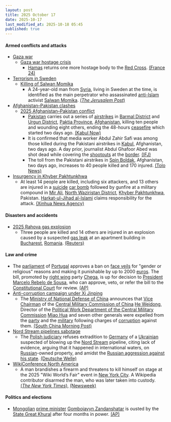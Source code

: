 ```yaml
---
layout: post
title: 2025 October 17
date: 2025-10-17
last_modified_at: 2025-10-18 05:45
published: true
---
```



#### Armed conflicts and attacks

* [Gaza war](https://en.wikipedia.org/wiki/Gaza_war "Gaza war")
  * [Gaza war hostage crisis](https://en.wikipedia.org/wiki/Gaza_war_hostage_crisis "Gaza war hostage crisis")
    * [Hamas](https://en.wikipedia.org/wiki/Hamas "Hamas") returns one more hostage body to the [Red Cross](https://en.wikipedia.org/wiki/Red_Cross "Red Cross"). [(France 24)](https://www.france24.com/en/middle-east/20251017-turkey-recover-hostages-gaza-trump-hamas)
* [Terrorism in Sweden](https://en.wikipedia.org/wiki/Terrorism_in_Sweden "Terrorism in Sweden")
  * [Killing of Salwan Momika](https://en.wikipedia.org/wiki/Killing_of_Salwan_Momika "Killing of Salwan Momika")
    * A 24-year-old man from [Syria](https://en.wikipedia.org/wiki/Syria "Syria"), living in Sweden at the time, is identified as the main perpetrator who assassinated [anti-Islam](https://en.wikipedia.org/wiki/Criticism_of_Islam "Criticism of Islam") activist [Salwan Momika](https://en.wikipedia.org/wiki/Salwan_Momika "Salwan Momika"). [(*The Jerusalem Post*)](https://www.jpost.com/international/article-870620)
* [Afghanistan–Pakistan clashes](https://en.wikipedia.org/wiki/Afghanistan%E2%80%93Pakistan_clashes_%282024%E2%80%93present%29 "Afghanistan–Pakistan clashes (2024–present)")
  * [2025 Afghanistan–Pakistan conflict](https://en.wikipedia.org/wiki/2025_Afghanistan%E2%80%93Pakistan_conflict "2025 Afghanistan–Pakistan conflict")
    * [Pakistan](https://en.wikipedia.org/wiki/Pakistan "Pakistan") carries out a series of [airstrikes](https://en.wikipedia.org/wiki/Airstrikes "Airstrikes") in [Barmal District](https://en.wikipedia.org/wiki/Barmal_District "Barmal District") and [Urgun District](https://en.wikipedia.org/wiki/Urgun_District "Urgun District"), [Paktia Province](https://en.wikipedia.org/wiki/Paktia_Province "Paktia Province"), [Afghanistan](https://en.wikipedia.org/wiki/Afghanistan "Afghanistan"), killing ten people and wounding eight others, ending the 48-hours [ceasefire](https://en.wikipedia.org/wiki/Ceasefire "Ceasefire") which started two days ago. [(Kabul Now)](https://kabulnow.com/2025/10/pakistan-airstrikes-kill-10-in-eastern-afghanistan-taliban-says-ceasefire-broken/?tztc=1)
    * It is confirmed that media worker Abdul Zahir Safi was among those killed during the Pakistani airstrikes in [Kabul](https://en.wikipedia.org/wiki/Kabul "Kabul"), Afghanistan, two days ago. A day prior, journalist Abdul Ghafoor Abed was shot dead while covering the [shootouts](https://en.wikipedia.org/wiki/Shootout "Shootout") at the [border](https://en.wikipedia.org/wiki/Durand_Line "Durand Line"). [(IFJ)](https://www.ifj.org/media-centre/news/detail/category/press-releases/article/afghanistan-second-journalist-killed-in-afghanistan-in-two-days)
    * The toll from the Pakistani airstrikes in [Spin Boldak](https://en.wikipedia.org/wiki/Spin_Boldak "Spin Boldak"), Afghanistan, two days ago, increases to 40 people killed and 170 injured. [(Tolo News)](https://tolonews.com/afghanistan-196176)
* [Insurgency in Khyber Pakhtunkhwa](https://en.wikipedia.org/wiki/Insurgency_in_Khyber_Pakhtunkhwa "Insurgency in Khyber Pakhtunkhwa")
  * At least 14 people are killed, including six attackers, and 13 others are injured in a [suicide](https://en.wikipedia.org/wiki/Suicide_attack "Suicide attack") [car bomb](https://en.wikipedia.org/wiki/Car_bomb "Car bomb") followed by gunfire at a military compound in [Mir Ali](https://en.wikipedia.org/wiki/Mir_Ali%2C_Pakistan "Mir Ali, Pakistan"), [North Waziristan District](https://en.wikipedia.org/wiki/North_Waziristan_District "North Waziristan District"), [Khyber Pakhtunkhwa](https://en.wikipedia.org/wiki/Khyber_Pakhtunkhwa "Khyber Pakhtunkhwa"), Pakistan. [Harkat-ul-Jihad al-Islami](https://en.wikipedia.org/wiki/Harkat-ul-Jihad_al-Islami "Harkat-ul-Jihad al-Islami") claims responsibility for the attack. [(Xinhua News Agency)](https://english.news.cn/asiapacific/20251017/0260a5562cf343a29b4ff1e296c682d7/c.html)

#### Disasters and accidents

* [2025 Rahova gas explosion](https://en.wikipedia.org/wiki/2025_Rahova_gas_explosion "2025 Rahova gas explosion")
  * Three people are killed and 14 others are injured in an explosion caused by a suspected [gas leak](https://en.wikipedia.org/wiki/Gas_leak "Gas leak") at an apartment building in [Bucharest](https://en.wikipedia.org/wiki/Bucharest "Bucharest"), [Romania](https://en.wikipedia.org/wiki/Romania "Romania"). [(Reuters)](https://www.reuters.com/world/two-killed-bucharest-after-explosion-apartment-block-2025-10-17/)

#### Law and crime

* The [parliament](https://en.wikipedia.org/wiki/Assembly_of_the_Republic_%28Portugal%29 "Assembly of the Republic (Portugal)") of [Portugal](https://en.wikipedia.org/wiki/Portugal "Portugal") approves a ban on [face veils](https://en.wikipedia.org/wiki/Veil "Veil") for "gender or religious" reasons and making it punishable by up to 2000 [euros](https://en.wikipedia.org/wiki/Euro "Euro"). The bill, promoted by [right wing](https://en.wikipedia.org/wiki/Right_wing "Right wing") party [Chega](https://en.wikipedia.org/wiki/Chega "Chega"), is up for decision to [President](https://en.wikipedia.org/wiki/President_of_Portugal "President of Portugal") [Marcelo Rebelo de Sousa](https://en.wikipedia.org/wiki/Marcelo_Rebelo_de_Sousa "Marcelo Rebelo de Sousa"), who can approve, veto, or refer the bill to the [Constitutional Court](https://en.wikipedia.org/wiki/Constitutional_Court_%28Portugal%29 "Constitutional Court (Portugal)") for review. [(AP)](https://apnews.com/article/muslim-face-covering-veils-europe-right-0a1828738d595a71b7bb662e608e1766)
* [Anti-corruption campaign under Xi Jinping](https://en.wikipedia.org/wiki/Anti-corruption_campaign_under_Xi_Jinping "Anti-corruption campaign under Xi Jinping")
  * The [Ministry of National Defense of China](https://en.wikipedia.org/wiki/Ministry_of_National_Defense_%28China%29 "Ministry of National Defense (China)") announces that [Vice Chairman](https://en.wikipedia.org/wiki/Vice_Chairman_of_the_Central_Military_Commission "Vice Chairman of the Central Military Commission") of the [Central Military Commission of China](https://en.wikipedia.org/wiki/Central_Military_Commission_of_China "Central Military Commission of China") [He Weidong](https://en.wikipedia.org/wiki/He_Weidong "He Weidong"), Director of the [Political Work Department of the Central Military Commission](https://en.wikipedia.org/wiki/Political_Work_Department_of_the_Central_Military_Commission "Political Work Department of the Central Military Commission") [Miao Hua](https://en.wikipedia.org/wiki/Miao_Hua "Miao Hua") and seven other generals were expelled from the [party](https://en.wikipedia.org/wiki/Chinese_Communist_Party "Chinese Communist Party") and the [military](https://en.wikipedia.org/wiki/People%27s_Liberation_Army "People's Liberation Army") following charges of [corruption](https://en.wikipedia.org/wiki/Corruption_in_China "Corruption in China") against them. [(South China Morning Post)](https://www.scmp.com/news/china/military/article/3329429/chinas-no-2-general-he-weidong-expelled-communist-party)
* [Nord Stream pipelines sabotage](https://en.wikipedia.org/wiki/Nord_Stream_pipelines_sabotage "Nord Stream pipelines sabotage")
  * The [Polish judiciary](https://en.wikipedia.org/wiki/Judiciary_of_Poland "Judiciary of Poland") refuses extradition to [Germany](https://en.wikipedia.org/wiki/Germany "Germany") of a [Ukrainian](https://en.wikipedia.org/wiki/Ukrainians "Ukrainians") suspected of blowing up the [Nord Stream](https://en.wikipedia.org/wiki/Nord_Stream "Nord Stream") pipeline, citing lack of evidence, arguing that it happened in international waters, on [Russian](https://en.wikipedia.org/wiki/Russia "Russia")-owned property, and amidst the [Russian aggression against his state](https://en.wikipedia.org/wiki/Russo-Ukrainian_war_%282022%E2%80%93present%29 "Russo-Ukrainian war (2022–present)"). [(Deutsche Welle)](https://www.dw.com/en/nord-stream-poland-blocks-extradition-of-suspect-to-germany/a-74395861)
* [WikiConference North America](https://en.wikipedia.org/wiki/WikiConference_North_America "WikiConference North America")
  * A man brandishes a firearm and threatens to kill himself on stage at the 2025 "Wiki World’s Fair" event in [New York City](https://en.wikipedia.org/wiki/New_York_City "New York City"). A Wikipedia contributor disarmed the man, who was later taken into custody. [(*The New York Times*)](https://www.nytimes.com/2025/10/17/nyregion/wikipedia-conference-gunman.html), [(Newsweek)](https://www.newsweek.com/nyc-wikipedia-conference-gun-threat-arrest-10897284)

#### Politics and elections

* [Mongolian](https://en.wikipedia.org/wiki/Mongolia "Mongolia") [prime minister](https://en.wikipedia.org/wiki/Prime_Minister_of_Mongolia "Prime Minister of Mongolia") [Gombojavyn Zandanshatar](https://en.wikipedia.org/wiki/Gombojavyn_Zandanshatar "Gombojavyn Zandanshatar") is ousted by the [State Great Khural](https://en.wikipedia.org/wiki/State_Great_Khural "State Great Khural") after four months in power. [(AP)](https://apnews.com/article/mongolia-prime-minister-zandanshatar-dismissed-3ec6b5fc3c8735d6a0a167aced81ba03)
